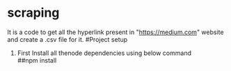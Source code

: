 # scraping
It is a code to get all the hyperlink present in "https://medium.com" website and  create a .csv file for it. 
#Project setup
1. First Install all thenode dependencies using below command <br />
 ##npm install
